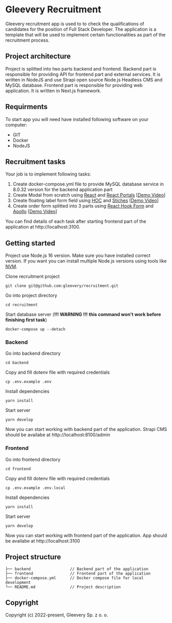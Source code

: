 # Gleevery Recruitment

Gleevery recruitment app is used to to check the qualifications of candidates for the position of Full Stack Developer. The application is a template that will be used to implement certain functionalities as part of the recruitment process.

## Project architecture

Project is splitted into two parts backend and frontend. Backend part is responsible for providing API for frontend part and external services. It is written in NodeJS and use Strapi open source Node.js Headless CMS and MySQL database. Frontend part is responsible for providing web application. It is written in Next.js framework.

## Requirments
To start app you will need have installed following software on your computer:
- GIT
- Docker
- NodeJS

## Recruitment tasks
Your job is to implement following tasks: 

1. Create docker-compose.yml file to provide MySQL database service in 8.0.32 version for the backend application part
2. Create Modal from scratch using [React](https://reactjs.org/) and [React Portals](https://reactjs.org/docs/portals.html) [[Demo Video](https://github.com/gleevery/recruitment/blob/master/assets/modal.mp4)]
3. Create floating label form field using [HOC](https://reactjs.org/docs/higher-order-components.html) and [Stiches](https://stitches.dev/) [[Demo Video](https://github.com/gleevery/recruitment/blob/master/assets/floating-label.mp4)]
4. Create order form splitted into 3 parts using [React Hook Form](https://react-hook-form.com/) and [Apollo](https://www.apollographql.com/) [[Demo Video](https://github.com/gleevery/recruitment/blob/master/assets/order-form.mp4)]

You can find details of each task after starting frontend part of the application at http://localhost:3100.


## Getting started

Project use Node.js 16 version. Make sure you have installed correct version. If you want you can install multiple Node.js versions using tools like [NVM](https://github.com/nvm-sh/nvm).

Clone recruitment project

```
git clone git@github.com:gleevery/recruitment.git
```

Go into project directory

```
cd recruitment
```

Start database server (**!!! WARNING !!! this command won't work before finishing first task**)

```
docker-compose up --detach
```

### Backend

Go into backend directory

```
cd backend
```

Copy and fill dotenv file with required credentials

```
cp .env.example .env
```

Install dependencies

```
yarn install
```

Start server

```
yarn develop
```

Now you can start working with backend part of the application. Strapi CMS should be availabe at http://localhost:8100/admin

### Frontend

Go into frontend directory

```
cd frontend
```

Copy and fill dotenv file with required credentials

```
cp .env.example .env.local
```

Install dependencies

```
yarn install
```

Start server

```
yarn develop
```

Now you can start working with frontend part of the application. App should be availabe at http://localhost:3100

## Project structure

```
├── backend                 // Backend part of the application
├── frontend                // Frontend part of the application
├── docker-compose.yml      // Docker compose file for local development
└── README.md               // Project description
```

## Copyright

Copyright (c) 2022-present, Gleevery Sp. z o. o.
